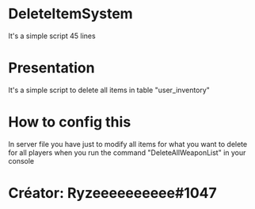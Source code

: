 # DeleteItemSystem
It's a simple script 45 lines

# Presentation
It's a simple script to delete all items in table "user_inventory"

# How to config this
In server file you have just to modify all items for what you want to delete for all players
when you run the command "DeleteAllWeaponList" in your console

# Créator: Ryzeeeeeeeeee#1047
